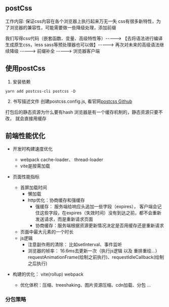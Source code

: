 ## postCss
工作内容: 保证css内容在各个浏览器上执行起来万无一失
css有很多新特性，为了浏览器的兼容性，可能需要做一些降级处理，添加前缀

我们写得css代码（嵌套函数、变量、高级特性等）-----> 【去将语法进行编译生成原生css，less sass等预处理器也可以做】-----> 再次对未来的高级语法继续降级 -----> 前缀补全 -----> 浏览器客户端

## 使用postCss
1. 安装依赖
```
yarn add postcss-cli postcss -D
```
2.  书写描述文件
创建postcss.config.js, 看官网[postcss Github](https://github.com/postcss/postcss/blob/main/docs/README-cn.md)


打包后的静态资源为什么要有hash
浏览器是有一个缓存机制的，静态资源只要不改， 就会直接用缓存

## 前端性能优化
- 开发时构建速度优化
  - webpack cache-loader、 thread-loader
  - vite是按需加载
- 页面性能指标
  - 首屏加载时间
    - 懒加载
    - http优化：协商缓存和强缓存
      - 强缓存： 服务端给响应头追加一些字段（expires）， 客户端会记住这些字段，在expires（失效时间）没有到达之前，都不会重新发送请求，而是重新请求页面
      - 协商缓存：服务端根据资源更新情况决定是否用缓存还是重新请求
  - 页面中最大元素的一个时长
  - js逻辑
    - 注意副作用的清除： 比如setInterval、事件监听
    - 浏览器的帧率： 16.6ms去更新一次（执行js逻辑 以及 重排重绘...）requestAnimationFrame(绘制之前执行)、requestIdleCallback(绘制之后执行)

- 构建的优化： vite(rollup) webpack
  - 优化体积：压缩、treeshaking、图片资源压缩、cdn加载、分包 ...

### 分包策略
